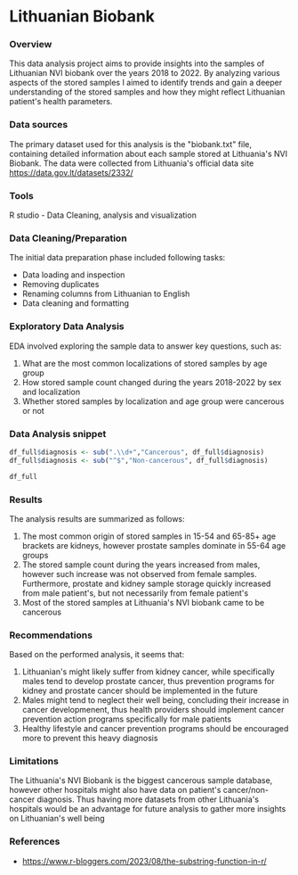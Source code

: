 # Lithuanian Biobank

### Overview

This data analysis project aims to provide insights into the samples of Lithuanian NVI biobank over the years 2018 to 2022. By analyzing various aspects of the stored samples I aimed to identify trends and gain a deeper understanding of the stored samples and how they might reflect Lithuanian patient's health parameters. 

### Data sources

The primary dataset used for this analysis is the "biobank.txt" file, containing detailed information about each sample stored at Lithuania's NVI Biobank. The data were collected from Lithuania's official data site https://data.gov.lt/datasets/2332/

### Tools

R studio - Data Cleaning, analysis and visualization

### Data Cleaning/Preparation

The initial data preparation phase included following tasks:

- Data loading and inspection
- Removing duplicates
- Renaming columns from Lithuanian to English
- Data cleaning and formatting

### Exploratory Data Analysis

EDA involved exploring the sample data to answer key questions, such as:

1. What are the most common localizations of stored samples by age group
2. How stored sample count changed during the years 2018-2022 by sex and localization
3. Whether stored samples by localization and age group were cancerous or not

### Data Analysis snippet

``` R
df_full$diagnosis <- sub(".\\d+","Cancerous", df_full$diagnosis)
df_full$diagnosis <- sub("^$","Non-cancerous", df_full$diagnosis)

df_full
```

### Results

The analysis results are summarized as follows:
1. The most common origin of stored samples in 15-54 and 65-85+ age brackets are kidneys, however prostate samples dominate in 55-64 age groups
2. The stored sample count during the years increased from males, however such increase was not observed from female samples. Furthermore, prostate and kidney sample storage quickly increased from male patient's, but not necessarily from female patient's
3. Most of the stored samples at Lithuania's NVI biobank came to be cancerous

### Recommendations

Based on the performed analysis, it seems that:

1. Lithuanian's might likely suffer from kidney cancer, while specifically males tend to develop prostate cancer, thus prevention programs for kidney and prostate cancer should be implemented in the future
2. Males might tend to neglect their well being, concluding their increase in cancer developmenent, thus health providers should implement cancer prevention action programs specifically for male patients
3. Healthy lifestyle and cancer prevention programs should be encouraged more to prevent this heavy diagnosis

### Limitations

The Lithuania's NVI Biobank is the biggest cancerous sample database, however other hospitals might also have data on patient's cancer/non-cancer diagnosis. Thus having more datasets from other Lithuania's hospitals would be an advantage for future analysis to gather more insights on Lithuanian's well being

### References

- https://www.r-bloggers.com/2023/08/the-substring-function-in-r/
